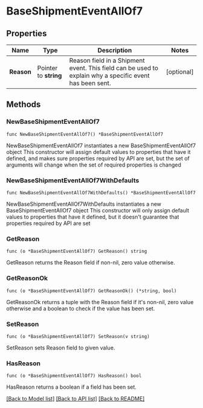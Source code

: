 # BaseShipmentEventAllOf7

## Properties

Name | Type | Description | Notes
------------ | ------------- | ------------- | -------------
**Reason** | Pointer to **string** | Reason field in a Shipment event. This field can be used to explain why a specific event has been sent. | [optional] 

## Methods

### NewBaseShipmentEventAllOf7

`func NewBaseShipmentEventAllOf7() *BaseShipmentEventAllOf7`

NewBaseShipmentEventAllOf7 instantiates a new BaseShipmentEventAllOf7 object
This constructor will assign default values to properties that have it defined,
and makes sure properties required by API are set, but the set of arguments
will change when the set of required properties is changed

### NewBaseShipmentEventAllOf7WithDefaults

`func NewBaseShipmentEventAllOf7WithDefaults() *BaseShipmentEventAllOf7`

NewBaseShipmentEventAllOf7WithDefaults instantiates a new BaseShipmentEventAllOf7 object
This constructor will only assign default values to properties that have it defined,
but it doesn't guarantee that properties required by API are set

### GetReason

`func (o *BaseShipmentEventAllOf7) GetReason() string`

GetReason returns the Reason field if non-nil, zero value otherwise.

### GetReasonOk

`func (o *BaseShipmentEventAllOf7) GetReasonOk() (*string, bool)`

GetReasonOk returns a tuple with the Reason field if it's non-nil, zero value otherwise
and a boolean to check if the value has been set.

### SetReason

`func (o *BaseShipmentEventAllOf7) SetReason(v string)`

SetReason sets Reason field to given value.

### HasReason

`func (o *BaseShipmentEventAllOf7) HasReason() bool`

HasReason returns a boolean if a field has been set.


[[Back to Model list]](../README.md#documentation-for-models) [[Back to API list]](../README.md#documentation-for-api-endpoints) [[Back to README]](../README.md)


